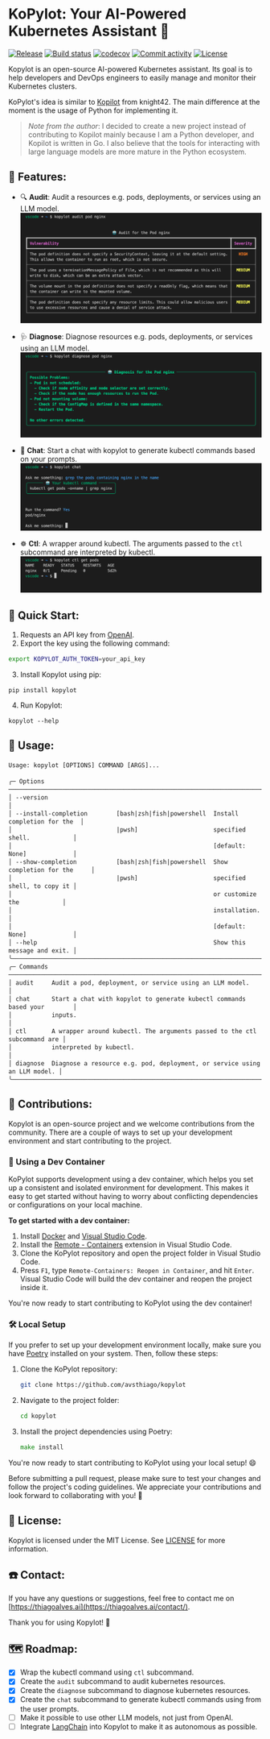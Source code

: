 # **KoPylot**: Your AI-Powered Kubernetes Assistant 🤖

[![Release](https://img.shields.io/github/v/release/avsthiago/kopylot)](https://img.shields.io/github/v/release/avsthiago/kopylot)
[![Build status](https://img.shields.io/github/actions/workflow/status/avsthiago/kopylot/main.yml?branch=main)](https://github.com/avsthiago/kopylot/actions/workflows/main.yml?query=branch%3Amain)
[![codecov](https://codecov.io/gh/avsthiago/kopylot/branch/main/graph/badge.svg)](https://codecov.io/gh/avsthiago/kopylot)
[![Commit activity](https://img.shields.io/github/commit-activity/m/avsthiago/kopylot)](https://img.shields.io/github/commit-activity/m/avsthiago/kopylot)
[![License](https://img.shields.io/github/license/avsthiago/kopylot)](https://img.shields.io/github/license/avsthiago/kopylot)

Kopylot is an open-source AI-powered Kubernetes assistant. Its goal is to help developers and DevOps engineers to easily manage and monitor their Kubernetes clusters. 

KoPylot's idea is similar to [Kopilot](https://github.com/knight42/kopilot) from knight42. The main difference at the moment is the usage of Python for implementing it. 

> *Note from the author*: I decided to create a new project instead of contributing to Kopilot mainly because I am a Python developer, and Kopilot is written in Go. I also believe that the tools for interacting with large language models are more mature in the Python ecosystem.

## 💫 Features:

- 🔍 **Audit**: Audit a resources e.g. pods, deployments, or services using an LLM model.
![Audit](./resources/audit.png)

- 🩺 **Diagnose**: Diagnose resources e.g. pods, deployments, or services using an LLM model.
![Diagnose](./resources/diagnose.png)

- 💬 **Chat**: Start a chat with kopylot to generate kubectl commands based on your prompts.
![Chat](./resources/chat.png)

- ☸️ **Ctl**: A wrapper around kubectl. The arguments passed to the `ctl` subcommand are interpreted by kubectl.
![Ctl](./resources/ctl.png)


## 🚀 Quick Start:

1. Requests an API key from [OpenAI](https://help.openai.com/en/articles/4936850-where-do-i-find-my-secret-api-key).
2. Export the key using the following command:

```bash
export KOPYLOT_AUTH_TOKEN=your_api_key
```
3. Install Kopylot using pip:
```
pip install kopylot
```

4. Run Kopylot:
```
kopylot --help
```


## 📖 Usage:

```
Usage: kopylot [OPTIONS] COMMAND [ARGS]...                                           
                                                                                      
╭─ Options ──────────────────────────────────────────────────────────────────────────╮
│ --version                                                                          │
│ --install-completion        [bash|zsh|fish|powershell  Install completion for the  │
│                             |pwsh]                     specified shell.            │
│                                                        [default: None]             │
│ --show-completion           [bash|zsh|fish|powershell  Show completion for the     │
│                             |pwsh]                     specified shell, to copy it │
│                                                        or customize the            │
│                                                        installation.               │
│                                                        [default: None]             │
│ --help                                                 Show this message and exit. │
╰────────────────────────────────────────────────────────────────────────────────────╯
╭─ Commands ─────────────────────────────────────────────────────────────────────────╮
│ audit     Audit a pod, deployment, or service using an LLM model.                  │
│ chat      Start a chat with kopylot to generate kubectl commands based your        │
│           inputs.                                                                  │
│ ctl       A wrapper around kubectl. The arguments passed to the ctl subcommand are │
│           interpreted by kubectl.                                                  │
│ diagnose  Diagnose a resource e.g. pod, deployment, or service using an LLM model. │
╰────────────────────────────────────────────────────────────────────────────────────╯
```


## 🤝 Contributions: 
Kopylot is an open-source project and we welcome contributions from the community. There are a couple of ways to set up your development environment and start contributing to the project.

### 🐳 Using a Dev Container
KoPylot supports development using a dev container, which helps you set up a consistent and isolated environment for development. This makes it easy to get started without having to worry about conflicting dependencies or configurations on your local machine.

**To get started with a dev container:**

1. Install [Docker](https://www.docker.com/) and [Visual Studio Code](https://code.visualstudio.com/).
2. Install the [Remote - Containers](https://marketplace.visualstudio.com/items?itemName=ms-vscode-remote.remote-containers) extension in Visual Studio Code.
3. Clone the KoPylot repository and open the project folder in Visual Studio Code.
4. Press `F1`, type `Remote-Containers: Reopen in Container`, and hit `Enter`. Visual Studio Code will build the dev container and reopen the project inside it.

You're now ready to start contributing to KoPylot using the dev container!

### 🛠️ Local Setup

If you prefer to set up your development environment locally, make sure you have [Poetry](https://python-poetry.org/) installed on your system. Then, follow these steps:

1. Clone the KoPylot repository:

   ```bash
   git clone https://github.com/avsthiago/kopylot
   ```

2. Navigate to the project folder:

   ```bash
   cd kopylot
   ```

3. Install the project dependencies using Poetry:

   ```go
   make install
   ```

You're now ready to start contributing to KoPylot using your local setup! 😄

Before submitting a pull request, please make sure to test your changes and follow the project's coding guidelines. We appreciate your contributions and look forward to collaborating with you! 🎉


## 📄 License:

Kopylot is licensed under the MIT License. See [LICENSE](LICENSE) for more information.


## ☎️ Contact: 

If you have any questions or suggestions, feel free to contact me on [https://thiagoalves.ai](https://thiagoalves.ai/contact/).

Thank you for using Kopylot! 🙌

## 🗺️ Roadmap:

- [x] Wrap the kubectl command using `ctl` subcommand.
- [x] Create the `audit` subcommand to audit kubernetes resources.
- [x] Create the `diagnose` subcommand to diagnose kubernetes resources.
- [x] Create the `chat` subcommand to generate kubectl commands using from the user prompts.
- [ ] Make it possible to use other LLM models, not just from OpenAI.
- [ ] Integrate [LangChain](https://github.com/hwchase17/langchain) into Kopylot to make it as autonomous as possible.
